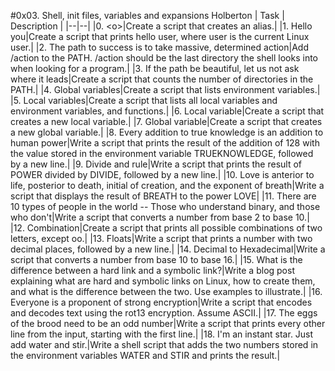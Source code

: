 #0x03. Shell, init files, variables and expansions Holberton
| Task | Description |
|--|--|
|0. \<o\>|Create a script that creates an alias.|
|1. Hello you|Create a script that prints hello user, where user is the current Linux user.|
|2. The path to success is to take massive, determined action|Add /action to the PATH. /action should be the last directory the shell looks into when looking for a program.|
|3. If the path be beautiful, let us not ask where it leads|Create a script that counts the number of directories in the PATH.|
|4. Global variables|Create a script that lists environment variables.|
|5. Local variables|Create a script that lists all local variables and environment variables, and functions.|
|6. Local variable|Create a script that creates a new local variable.|
|7. Global variable|Create a script that creates a new global variable.|
|8. Every addition to true knowledge is an addition to human power|Write a script that prints the result of the addition of 128 with the value stored in the environment variable TRUEKNOWLEDGE, followed by a new line.|
|9. Divide and rule|Write a script that prints the result of POWER divided by DIVIDE, followed by a new line.|
|10. Love is anterior to life, posterior to death, initial of creation, and the exponent of breath|Write a script that displays the result of BREATH to the power LOVE|
|11. There are 10 types of people in the world -- Those who understand binary, and those who don't|Write a script that converts a number from base 2 to base 10.|
|12. Combination|Create a script that prints all possible combinations of two letters, except oo.|
|13. Floats|Write a script that prints a number with two decimal places, followed by a new line.|
|14. Decimal to Hexadecimal|Write a script that converts a number from base 10 to base 16.|
|15. What is the difference between a hard link and a symbolic link?|Write a blog post explaining what are hard and symbolic links on Linux, how to create them, and what is the difference between the two. Use examples to illustrate.|
|16. Everyone is a proponent of strong encryption|Write a script that encodes and decodes text using the rot13 encryption. Assume ASCII.|
|17. The eggs of the brood need to be an odd number|Write a script that prints every other line from the input, starting with the first line.|
|18. I'm an instant star. Just add water and stir.|Write a shell script that adds the two numbers stored in the environment variables WATER and STIR and prints the result.|









